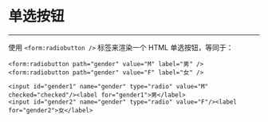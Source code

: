 # 单选按钮

---

使用 `<form:radiobutton />` 标签来渲染一个 HTML 单选按钮，等同于：

```
<form:radiobutton path="gender" value="M" label="男" />
<form:radiobutton path="gender" value="F" label="女" />
```

```
<input id="gender1" name="gender" type="radio" value="M" checked="checked"/><label for="gender1">男</label>
<input id="gender2" name="gender" type="radio" value="F"/><label for="gender2">女</label>
```